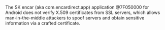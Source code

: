 The SK encar (aka com.encardirect.app) application @7F050000 for Android does not verify X.509 certificates from SSL servers, which allows man-in-the-middle attackers to spoof servers and obtain sensitive information via a crafted certificate.